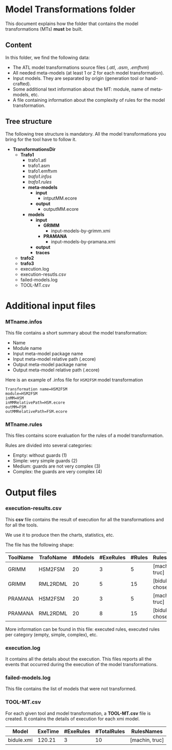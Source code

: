 # Model Transformations folder

This document explains how the folder that contains the model transformations (MTs) **must** be built.

## Content

In this folder, we find the following data:

- The ATL model transformations source files (*.atl*, *.asm*, *.emftvm*)
- All needed meta-models (at least 1 or 2 for each model transformation).
- Input models. They are separated by origin (generation tool or hand-crafted).
- Some additional text information about the MT: module, name of meta-models, etc.
- A file containing information about the complexity of rules for the model transformation.

## Tree structure

The following tree structure is mandatory. All the model transformations you bring for the tool have to follow it.

- **TransformationsDir**
	- **Trafo1**
		- trafo1.atl
		- trafo1.asm
		- trafo1.emftvm
		- *trafo1.infos*
		- *trafo1.rules*
		- **meta-models**
			- **input**
				- intputMM.ecore
			- **output**
				- outputMM.ecore
		- **models**
			- **input**
				- **GRIMM**
					- input-models-by-grimm.xmi
				- **PRAMANA**
					- input-models-by-pramana.xmi	
			- **output**
			- **traces**
	- **trafo2**
	- **trafo3**
	- execution.log					
	- execution-resutls.csv
	- failed-models.log
	- TOOL-MT.csv

# Additional input files

### MTname.infos

This file contains a short summary about the model transformation:

- Name
- Module name
- Input meta-model package name
- Input meta-model relative path (.ecore)
- Output meta-model package name
- Output meta-model relative path (.ecore)

Here is an example of .infos file for  `HSM2FSM` model transformation

```
Transformation name=HSM2FSM
module=HSM2FSM
inMM=HSM
inMMRelativePath=HSM.ecore
outMM=FSM
outMMRelativePath=FSM.ecore
```

### MTname.rules

This files contains score evaluation for the rules of a model transformation.

Rules are divided into several categories:

- Empty: without guards (1)
- Simple: very simple guards (2)
- Medium: guards are not very complex (3) 
- Complex: the guards are very complex (4)


# Output files

### execution-results.csv

This **csv** file contains the result of execution for all the transformations and for all the tools.

We use it to produce then the charts, statistics, etc.

The file has the following shape:


| ToolName | TrafoName | #Models | #ExeRules | #Rules | RulesNames     | coverScore | maxScore | 
|----------|-----------|---------|-----------|--------|----------------|------------|----------|
| GRIMM    | HSM2FSM   | 20      | 3         | 5      | [machin, truc] | 5          | 10       |
| GRIMM    | RML2RDML  | 20      | 5         | 15     | [bidul, chose] | 10         | 15       |      
| PRAMANA  | HSM2FSM   | 20      | 3         | 5      | [machin, truc] | 8          | 10       |
| PRAMANA  | RML2RDML  | 20      | 8         | 15     | [bidul, chose] | 11         | 15       |

More information can be found in this file: executed rules, executed rules per category (empty, simple, complex), etc. 

### execution.log

It contains all the details about the execution. This files reports all the events that occurred during the execution of the model transformations.

### failed-models.log

This file contains the list of models that were not transformed.

### TOOL-MT.csv

For each given tool and model transformation, a **TOOL-MT.csv** file is created. It contains the details of execution for each xmi model.

| Model      | ExeTime   | #ExeRules | #TotalRules | RulesNames     |
|------------|-----------|-----------|-------------|----------------|
| bidule.xmi | 120.21    | 3         | 10          | [machin, truc] |